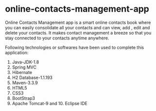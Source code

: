 # online-contacts-management-app
Online Contacts Management app is a smart online contacts book where you can easily consolidate all your contacts and can view, add , edit and delete your contacts. It makes contact management a breeze so that you stay connected to your contacts anytime anywhere.

Following technologies or softwares have been used to complete this application:
 1. Java-JDK-1.8
 2. Spring MVC
 3. Hibernate
 4. H2 Database-1.1.193
 5. Maven-3.3.9
 6. HTML5
 7. CSS3
 8. BootStrap3
 9. Apache Tomcat-9
 and  10. Eclipse IDE
